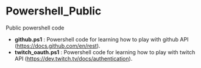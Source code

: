 # Powershell_Public
Public powershell code

- **github.ps1**       : Powershell code for learning how to play with github API (https://docs.github.com/en/rest).
- **twitch_oauth.ps1** : Powershell code for learning how to play with twitch API (https://dev.twitch.tv/docs/authentication).
